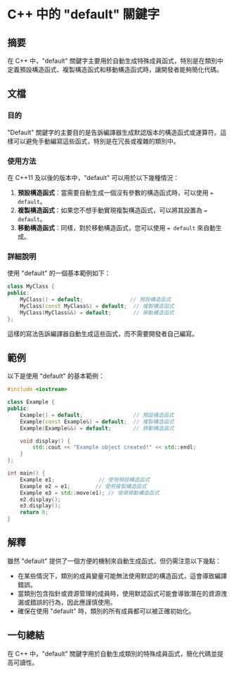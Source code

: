 <!--
Meta Description: # C++ 中的 "default" 關鍵字 ## 摘要 在 C++ 中，"default" 關鍵字主要用於自動生成特殊成員函式，特別是在類別中定義預設構造函式、複製構造函式和移動構造函式時，讓開發者能夠簡化代碼。 ## 文檔 ### 目的 "Default" 關鍵字的主要目的是告訴編譯器生成默認版...
Meta Keywords: default, example, myclass, 預設構造函式, 複製構造函式
-->

# C++ 中的 "default" 關鍵字

## 摘要
在 C++ 中，"default" 關鍵字主要用於自動生成特殊成員函式，特別是在類別中定義預設構造函式、複製構造函式和移動構造函式時，讓開發者能夠簡化代碼。

## 文檔
### 目的
"Default" 關鍵字的主要目的是告訴編譯器生成默認版本的構造函式或運算符。這樣可以避免手動編寫這些函式，特別是在冗長或複雜的類別中。

### 使用方法
在 C++11 及以後的版本中，"default" 可以用於以下幾種情況：
1. **預設構造函式**：當需要自動生成一個沒有參數的構造函式時，可以使用 `= default`。
2. **複製構造函式**：如果您不想手動實現複製構造函式，可以將其設置為 `= default`。
3. **移動構造函式**：同樣，對於移動構造函式，您可以使用 `= default` 來自動生成。

### 詳細說明
使用 "default" 的一個基本範例如下：
```cpp
class MyClass {
public:
    MyClass() = default;               // 預設構造函式
    MyClass(const MyClass&) = default;  // 複製構造函式
    MyClass(MyClass&&) = default;       // 移動構造函式
};
```
這樣的寫法告訴編譯器自動生成這些函式，而不需要開發者自己編寫。

## 範例
以下是使用 "default" 的基本範例：

```cpp
#include <iostream>

class Example {
public:
    Example() = default;                // 預設構造函式
    Example(const Example&) = default;  // 複製構造函式
    Example(Example&&) = default;       // 移動構造函式

    void display() {
        std::cout << "Example object created!" << std::endl;
    }
};

int main() {
    Example e1;              // 使用預設構造函式
    Example e2 = e1;        // 使用複製構造函式
    Example e3 = std::move(e1); // 使用移動構造函式
    e2.display();
    e3.display();
    return 0;
}
```

## 解釋
雖然 "default" 提供了一個方便的機制來自動生成函式，但仍需注意以下幾點：
- 在某些情況下，類別的成員變量可能無法使用默認的構造函式，這會導致編譯錯誤。
- 當類別包含指針或資源管理的成員時，使用默認函式可能會導致潛在的資源洩漏或錯誤的行為，因此應謹慎使用。
- 確保在使用 "default" 時，類別的所有成員都可以被正確初始化。

## 一句總結
在 C++ 中，"default" 關鍵字用於自動生成類別的特殊成員函式，簡化代碼並提高可讀性。